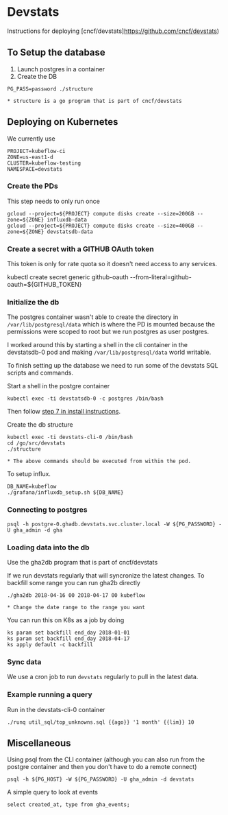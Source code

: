 # Devstats

Instructions for deploying [cncf/devstats]https://github.com/cncf/devstats)

## To Setup the database

1. Launch postgres in a container
1. Create the DB

```
PG_PASS=password ./structure
```

	* structure is a go program that is part of cncf/devstats


## Deploying on Kubernetes

We currently use

```
PROJECT=kubeflow-ci
ZONE=us-east1-d
CLUSTER=kubeflow-testing
NAMESPACE=devstats
```

### Create the PDs

This step needs to only run once

```
gcloud --project=${PROJECT} compute disks create --size=200GB --zone=${ZONE} influxdb-data
gcloud --project=${PROJECT} compute disks create --size=400GB --zone=${ZONE} devstatsdb-data
```

### Create a secret with a GITHUB OAuth token

This token is only for rate quota so it doesn't need access to any services.

kubectl create secret generic github-oauth --from-literal=github-oauth=${GITHUB_TOKEN}


### Initialize the db

The postgres container wasn't able to create the directory in `/var/lib/postgresql/data`
which is where the PD is mounted because the permissions were scoped to root
but we run postgres as user postgres. 

I worked around this by starting a shell in the cli container in the devstatsdb-0 pod
and making `/var/lib/postgresql/data` world writable.

To finish setting up the database we need to run some of the devstats SQL scripts and commands.

Start a shell in the postgre container


```
kubectl exec -ti devstatsdb-0 -c postgres /bin/bash
```
Then follow [step 7 in install instructions](https://github.com/cncf/devstats/blob/master/INSTALL_UBUNTU17.md).


Create the db structure

```
kubectl exec -ti devstats-cli-0 /bin/bash
cd /go/src/devstats
./structure
```
	* The above commands should be executed from within the pod.


To setup influx.

```
DB_NAME=kubeflow
./grafana/influxdb_setup.sh ${DB_NAME}
```

### Connecting to postgres

```
psql -h postgre-0.ghadb.devstats.svc.cluster.local -W ${PG_PASSWORD} -U gha_admin -d gha
```

### Loading data into the db

Use the gha2db program that is part of cncf/devstats

If we run devstats regularly that will syncronize the latest changes.
To backfill some range you can run gha2b directly

```
./gha2db 2018-04-16 00 2018-04-17 00 kubeflow
```

	* Change the date range to the range you want

You can run this on K8s as a job by doing

```
ks param set backfill end_day 2018-01-01
ks param set backfill end_day 2018-04-17
ks apply default -c backfill
```

### Sync data

We use a cron job to run `devstats` regularly to pull in the latest data.

### Example running a query

Run in the devstats-cli-0 container

```
./runq util_sql/top_unknowns.sql {{ago}} '1 month' {{lim}} 10
```

## Miscellaneous

Using psql from the CLI container (although you can also run from the postgre container and then you don't have to do a remote connect)

```
psql -h ${PG_HOST} -W ${PG_PASSWORD} -U gha_admin -d devstats
```

A simple query to look at events

```
select created_at, type from gha_events;
```